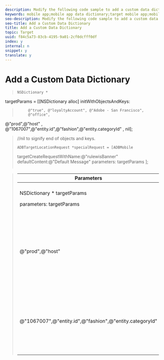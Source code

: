```yaml
---
description: Modify the following code sample to add a custom data dictionary to your mobile app.
keywords: mobile app;mobile app data dictionary;target mobile app;mobilecustom dictionary;nsdictionary
seo-description: Modify the following code sample to add a custom data dictionary to your mobile app.
seo-title: Add a Custom Data Dictionary
title: Add a Custom Data Dictionary
topic: Target
uuid: f84c5a73-83cb-4195-9a01-2cf0dcfff0df
index: y
internal: n
snippet: y
translate: y
---
```


# Add a Custom Data Dictionary


>
>```
>NSDictionary * 
<span class="varname"> targetParams </span> = [[NSDictionary alloc] initWithObjectsAndKeys: 
>          @"true", @"loyaltyAccount", @"Adobe - San Francisco", 
>          @"office", 
<span class="varname"> @"prod",@"host" </span>,  
<span class="varname"> @"1067007",@"entity.id",@"fashion",@"entity.categoryId" </span>, nil]; 
>//nil to signify end of objects and keys. 
> 
>     ADBTargetLocationRequest *specialRequest = [ADBMobile 
>targetCreateRequestWithName:@"rulewisBanner" defaultContent:@"Default Message" 
>parameters: 
<span class="varname"> targetParams </span>];
>```



><table id="table_C562C47FA4F94FFFB5ECB4D7A6732052"> 
 <thead> 
  <tr> 
   <th colname="col1" class="entry"> Parameters </th> 
   <th colname="col2" class="entry"> Description </th> 
  </tr> 
 </thead>
 <tbody> 
  <tr> 
   <td colname="col1"> <p> <span class="codeph"> NSDictionary * <span class="varname"> targetParams </span> </span> </p> <p> <span class="codeph"> parameters: <span class="varname"> targetParams </span> </span> </p> </td> 
   <td colname="col2"> Specify the object of name value pairs submitted with the <span class="codeph"> targetRequest </span> </td> 
  </tr> 
  <tr> 
   <td colname="col1"> <span class="codeph"> <span class="varname"> @"prod",@"host" </span> </span> </td> 
   <td colname="col2"> <p>Specify the name value pair for identifying QA vs Production. Use "dev" or "staging" as the value for the host in development or staging builds respectively.</p> </td> 
  </tr> 
  <tr> 
   <td colname="col1"> <span class="codeph"> <span class="varname"> @"1067007",@"entity.id",@"fashion",@"entity.categoryId" </span> </span> </td> 
   <td colname="col2"> <p>Specify any parameters prefixed with " <span class="codeph"> entity. </span>" that are used in Adobe Recommendations. Talk to your consultant for more information. </p> </td> 
  </tr> 
 </tbody> 
</table>

